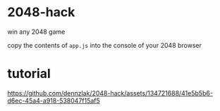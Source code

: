 # 2048-hack
win any 2048 game

copy the contents of `app.js` into the console of your 2048 browser

# tutorial



https://github.com/dennzlak/2048-hack/assets/134721688/41e5b5b6-d6ec-45a4-a918-538047f15af5


